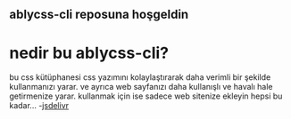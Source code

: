 ## ablycss-cli reposuna hoşgeldin

# nedir bu ablycss-cli?
bu css kütüphanesi css yazımını kolaylaştırarak daha verimli bir şekilde kullanmanızı yarar.
ve ayrıca web sayfanızı daha kullanışlı ve havalı hale getirmenize yarar.
kullanmak için ise sadece web sitenize ekleyin hepsi bu kadar...
    -[jsdelivr]()
